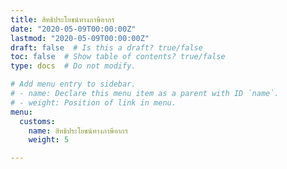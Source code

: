 ```yaml
---
title: สิทธิประโยชน์ทางภาษีอากร
date: "2020-05-09T00:00:00Z"
lastmod: "2020-05-09T00:00:00Z"
draft: false  # Is this a draft? true/false
toc: false  # Show table of contents? true/false
type: docs  # Do not modify.

# Add menu entry to sidebar.
# - name: Declare this menu item as a parent with ID `name`.
# - weight: Position of link in menu.
menu:
  customs:
    name: สิทธิประโยชน์ทางภาษีอากร
    weight: 5

---
```


<script>
   var files = '../tax-incentive/index.html'
   //document.location = files
   location.replace(files)
  </script>
